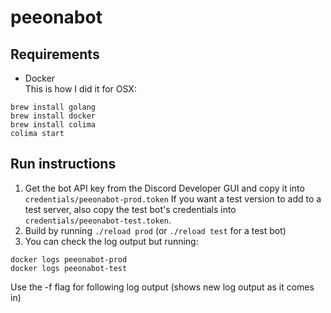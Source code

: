 # peeonabot

## Requirements
- Docker  
This is how I did it for OSX:
```
brew install golang
brew install docker
brew install colima
colima start
```

## Run instructions
1. Get the bot API key from the Discord Developer GUI and 
   copy it into `credentials/peeonabot-prod.token`
   If you want a test version to add to a test server, also
   copy the test bot's credentials into 
   `credentials/peeonabot-test.token`.
2. Build by running `./reload prod` (or `./reload test` for
   a test bot)
3. You can check the log output but running:
```
docker logs peeonabot-prod
docker logs peeonabot-test
```
Use the -f flag for following log output (shows new log output
as it comes in)

